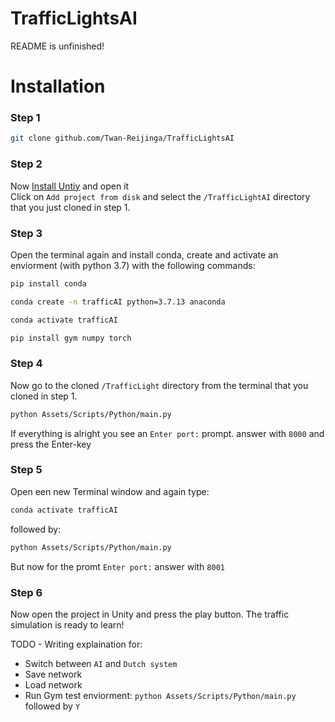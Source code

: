 # TrafficLightsAI
README is unfinished!

# Installation
### Step 1
```bash
git clone github.com/Twan-Reijinga/TrafficLightsAI
```

### Step 2

Now [Install Untiy](https://store.unity.com/download) and open it <br>
Click on ```Add project from disk``` and select the ```/TrafficLightAI``` directory that you just cloned in step 1.

### Step 3
Open the terminal again and install conda, create and activate an enviorment (with python 3.7) with the following commands:
```bash
pip install conda

conda create -n trafficAI python=3.7.13 anaconda

conda activate trafficAI

pip install gym numpy torch
```

### Step 4
Now go to the cloned ```/TrafficLight``` directory from the terminal that you cloned in step 1.

```bash
python Assets/Scripts/Python/main.py
```

If everything is alright you see an ```Enter port:``` prompt. answer with ```8000``` and press the Enter-key

### Step 5
Open een new Terminal window and again type:
```bash
conda activate trafficAI
```
followed by:
```bash
python Assets/Scripts/Python/main.py
```

But now for the promt ```Enter port:``` answer with ```8001```

### Step 6
Now open the project in Unity and press the play button. The traffic simulation is ready to learn!

TODO - Writing explaination for:
- Switch between ```AI``` and ```Dutch system```
- Save network
- Load network
- Run Gym test enviorment: ```python Assets/Scripts/Python/main.py``` followed by ```Y```

